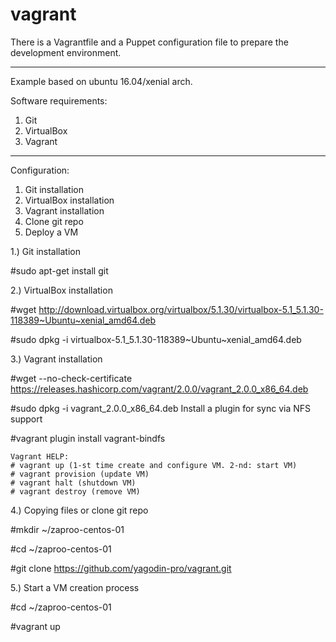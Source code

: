 # vagrant

There is a Vagrantfile and a Puppet configuration file to prepare the development environment.

____________________________________________________________________________________________________________

Example based on ubuntu 16.04/xenial arch.

Software requirements:
1. Git
2. VirtualBox
3. Vagrant

____________________________________________________________________________________________________________

Configuration:
1. Git installation
2. VirtualBox installation
3. Vagrant installation
4. Clone git repo
5. Deploy a VM

1.) Git installation

 #sudo apt-get install git

2.) VirtualBox installation

 #wget http://download.virtualbox.org/virtualbox/5.1.30/virtualbox-5.1_5.1.30-118389~Ubuntu~xenial_amd64.deb
 
 #sudo dpkg -i virtualbox-5.1_5.1.30-118389~Ubuntu~xenial_amd64.deb

3.) Vagrant installation

 #wget --no-check-certificate https://releases.hashicorp.com/vagrant/2.0.0/vagrant_2.0.0_x86_64.deb
 
 #sudo dpkg -i vagrant_2.0.0_x86_64.deb
        Install a plugin for sync via NFS support
        
 #vagrant plugin install vagrant-bindfs

    Vagrant HELP:
    # vagrant up (1-st time create and configure VM. 2-nd: start VM)
    # vagrant provision (update VM)
    # vagrant halt (shutdown VM)
    # vagrant destroy (remove VM)

4.) Copying files or clone git repo

 #mkdir ~/zaproo-centos-01
 
 #cd ~/zaproo-centos-01
 
 #git clone https://github.com/yagodin-pro/vagrant.git

5.) Start a VM creation process

 #cd ~/zaproo-centos-01
 
 #vagrant up
